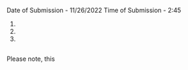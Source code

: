Date of Submission - 11/26/2022 
Time of Submission - 2:45

1. 
2. 
3. 


```
```
Please note, this
